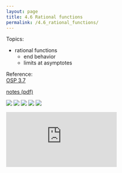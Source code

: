 ```yaml
---
layout: page
title: 4.6 Rational functions
permalink: /4.6_rational_functions/
---
```


Topics: 
- rational functions
    - end behavior
    - limits at asymptotes


Reference:  
[OSP 3.7](https://openstax.org/books/precalculus/pages/3-7-rational-functions)  

[notes (pdf)](PCHA_4.6_RationalFunctions.pdf)

![](0.png)
![](1.png)
![](2.png)
![](3.png)
![](4.png)

<iframe class="video" src="https://www.youtube.com/embed/6ToYoj3Px0Y" title="YouTube video player" frameborder="0" allow="accelerometer; autoplay; clipboard-write; encrypted-media; gyroscope; picture-in-picture" allowfullscreen></iframe>

